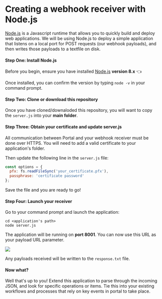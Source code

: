 # Creating a webhook receiver with Node.js
[Node.js](https://nodejs.org/en/about/) is a Javascript runtime that allows you to quickly build and deploy web applications.  We will be using Node.js to deploy a simple application that listens on a local port for POST requests (our webhook payloads), and then writes those payloads to a textfile on disk.  

#### Step One: Install Node.js
Before you begin, ensure you have installed [Node.js](https://nodejs.org/dist/latest-v8.x/) **version 8.x** :point_left:  

Once installed, you can confirm the version by typing `node -v` in your command prompt. 


#### Step Two: Clone or download this repository
Once you have cloned/downaloded this repository, you will want to copy the `server.js` into your  **main folder**.  


#### Step Three: Obtain your certificate and update server.js
All communication between Portal and your webhook receiver must be done over HTTPS.  You will need to add a valid certificate to your application's folder. 

Then update the following line in the `server.js` file:
```javascript
const options = {
  pfx: fs.readFileSync('your_certificate.pfx'),
  passphrase: 'certificate password'
};
```
Save the file and you are ready to go! 


#### Step Four: Launch your receiver
Go to your command prompt and launch the application:
```base
cd <application's path>
node server.js
```
The application will be running on **port 8001**.  You can now use this URL as your payload URL parameter.  

<img src="https://devtopia.esri.com/joel9256/webhooks-samples/blob/master/images/nodeJS.gif?raw=true"> 

Any payloads received will be written to the `response.txt` file. 

#### Now what?
Well that's up to you!  Extend this application to parse through the incoming JSON, and look for specific operations or items.  Tie this into your existing workflows and processes that rely on key events in portal to take place.  
